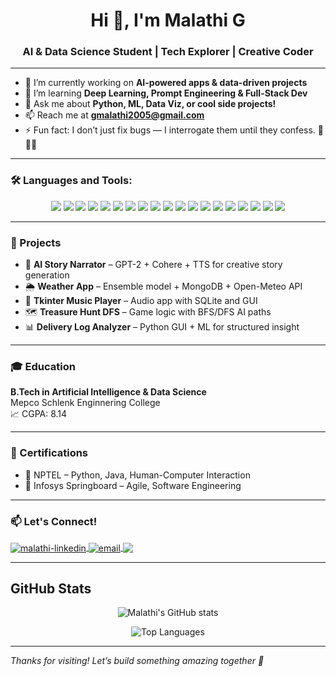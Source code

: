 <h1 align="center">Hi 👋, I'm Malathi G</h1>
<h3 align="center">AI & Data Science Student | Tech Explorer | Creative Coder</h3>

---

- 🔭 I’m currently working on **AI-powered apps & data-driven projects**
- 🌱 I’m learning **Deep Learning, Prompt Engineering & Full-Stack Dev**
- 💬 Ask me about **Python, ML, Data Viz, or cool side projects!**
- 📫 Reach me at **gmalathi2005@gmail.com**
- ⚡ Fun fact: I don’t just fix bugs — I interrogate them until they confess. 🐞🕵️‍♀️
  
---

### 🛠 Languages and Tools:

<p align="center">
  <img src="https://img.shields.io/badge/Python-3670A0?style=flat-square&logo=python&logoColor=ffdd54"/>
  <img src="https://img.shields.io/badge/C-00599C?style=flat-square&logo=c&logoColor=white"/>
  <img src="https://img.shields.io/badge/C++-00599C?style=flat-square&logo=c%2B%2B&logoColor=white"/>
  <img src="https://img.shields.io/badge/Java-ED8B00?style=flat-square&logo=java&logoColor=white"/>
  <img src="https://img.shields.io/badge/JavaScript-F7DF1E?style=flat-square&logo=javascript&logoColor=black"/>
  <img src="https://img.shields.io/badge/HTML5-E34F26?style=flat-square&logo=html5&logoColor=white"/>
  <img src="https://img.shields.io/badge/CSS3-1572B6?style=flat-square&logo=css3&logoColor=white"/>
  <img src="https://img.shields.io/badge/MySQL-005C84?style=flat-square&logo=mysql&logoColor=white"/>
  <img src="https://img.shields.io/badge/PostgreSQL-336791?style=flat-square&logo=postgresql&logoColor=white"/>
  <img src="https://img.shields.io/badge/MongoDB-4EA94B?style=flat-square&logo=mongodb&logoColor=white"/>
  <img src="https://img.shields.io/badge/AWS-232F3E?style=flat-square&logo=amazon-aws&logoColor=white"/>
  <img src="https://img.shields.io/badge/TensorFlow-FF6F00?style=flat-square&logo=tensorflow&logoColor=white"/>
  <img src="https://img.shields.io/badge/Scikit--Learn-F7931E?style=flat-square&logo=scikit-learn&logoColor=white"/>
  <img src="https://img.shields.io/badge/Matplotlib-11557C?style=flat-square&logo=matplotlib&logoColor=white"/>
  <img src="https://img.shields.io/badge/Node.js-339933?style=flat-square&logo=node.js&logoColor=white"/>
  <img src="https://img.shields.io/badge/React-61DAFB?style=flat-square&logo=react&logoColor=black"/>
  <img src="https://img.shields.io/badge/Express.js-000000?style=flat-square&logo=express&logoColor=white"/>
  <img src="https://img.shields.io/badge/Flutter-02569B?style=flat-square&logo=flutter&logoColor=white"/>
  <img src="https://img.shields.io/badge/Figma-F24E1E?style=flat-square&logo=figma&logoColor=white"/>
</p>

---

### 🚀 Projects

- 🧠 **AI Story Narrator** – GPT-2 + Cohere + TTS for creative story generation  
- 🌦️ **Weather App** – Ensemble model + MongoDB + Open-Meteo API  
- 🎵 **Tkinter Music Player** – Audio app with SQLite and GUI  
- 🗺️ **Treasure Hunt DFS** – Game logic with BFS/DFS AI paths  
- 📊 **Delivery Log Analyzer** – Python GUI + ML for structured insight

---

### 🎓 Education

**B.Tech in Artificial Intelligence & Data Science**  
 Mepco Schlenk Enginnering College  
📈 CGPA: 8.14

---

### 📜 Certifications

- 🧠 NPTEL – Python, Java, Human-Computer Interaction  
- 💼 Infosys Springboard – Agile, Software Engineering  

---

### 📫 Let's Connect!

<p align="left">
  <a href="https://www.linkedin.com/in/malathi-gokila13" target="blank">
    <img align="center" src="https://img.shields.io/badge/LinkedIn-blue?style=flat-square&logo=linkedin&logoColor=white" alt="malathi-linkedin"/>
  </a>
  <a href="mailto:gmalathy2005_bai26@mepcoeng.ac.in">
    <img align="center" src="https://img.shields.io/badge/Gmail-D14836?style=flat-square&logo=gmail&logoColor=white" alt="email"/>
  </a>
  <a href="https://github.com/Malathi-gokila" target="_blank">
    <img align="center" src="https://img.shields.io/badge/GitHub-100000?style=flat-square&logo=github&logoColor=white"/>
  </a>
</p>

---

## GitHub Stats

<p align="center">
  <img src="https://github-readme-stats.vercel.app/api?username=Malathi-gokila&show_icons=true&theme=radical" alt="Malathi's GitHub stats" />
</p>

<p align="center">
  <img src="https://github-readme-stats.vercel.app/api/top-langs/?username=Malathi-gokila&layout=compact&theme=radical" alt="Top Languages" />
</p>

---

*Thanks for visiting! Let’s build something amazing together 🚀*
